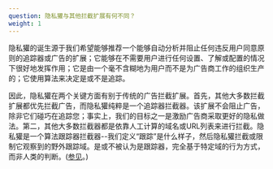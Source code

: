 ```yaml
---
question: 隐私獾与其他拦截扩展有何不同？
weight: 1
---
```


隐私獾的诞生源于我们希望能够推荐一个能够自动分析并阻止任何违反用户同意原则的追踪器或广告的扩展；它能够在不需要用户进行任何设置、了解或配置的情况下很好地发挥作用；它是由一个毫不含糊地为用户而不是为广告商工作的组织生产的；它使用算法来决定是或不是追踪。

因此，隐私獾在两个关键方面有别于传统的广告拦截扩展。首先，其他大多数拦截扩展都优先拦截广告，而隐私獾纯粹是一个追踪器拦截器。该扩展不会阻止广告，除非它们碰巧在追踪您；事实上，我们的目标之一是激励广告商采取更好的隐私做法。第二，其他大多数拦截器都是依靠人工计算的域名或URL列表来进行拦截。隐私獾是一个算法跟踪器拦截器--我们定义“跟踪”是什么样子，然后隐私獾拦截或限制它观察到的野外跟踪域。是或不被认为是跟踪器，完全基于特定域的行为方式，而非人类的判断。([参见](#Is-Privacy-Badger-compatible-with-other-extensions%2c-including-other-adblockers)。)
